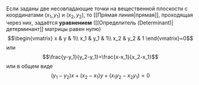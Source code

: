 Если заданы две несовпадающие точки на вещественной плоскости с координатами $(x_1,y_1)$ и $(x_2,y_2)$, то [[Прямая линия|прямая]], проходящая через них, задаётся **уравнением** ([[Определитель (Determinant)|детерминант]] матрицы равен нулю)$$\begin{vmatrix}  
x & y & 1\\  
x_1 & y_1 & 1\\
x_2 & y_2 & 1
\end{vmatrix}=0$$или$$\frac{y-y_1}{y_2-y_1}=\frac{x-x_1}{x_2-x_1}$$или в общем виде$$(y_1-y_2)x+(x_2-x_1)y+(x_1y_2-x_2y_1)=0$$